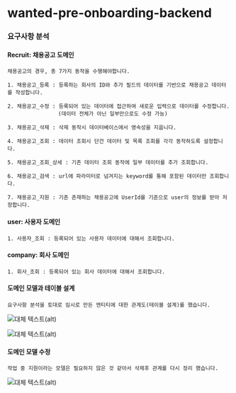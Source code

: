 # wanted-pre-onboarding-backend

### 요구사항 분석

#### Recruit: 채용공고 도메인
    채용공고의 경우, 총 7가지 동작을 수행해야합니다.

    1. 채용공고_등록 : 등록하는 회사의 ID와 추가 필드의 데이터를 기반으로 채용공고 데이터를 작성합니다. 

    2. 채용공고_수정 : 등록되어 있는 데이터에 접근하여 새로운 입력으로 데이터를 수정합니다.
                    (데이터 전체가 아닌 일부만으로도 수정 가능)

    3. 채용공고_삭제 : 삭제 동작시 데이터베이스에서 영속성을 지웁니다.

    4. 채용공고_조회 : 데이터 조회시 단건 데이터 및 목록 조회를 각각 동작하도록 설정합니다.

    5. 채용공고_조회_상세 : 기존 데이터 조회 동작에 일부 데이터를 추가 조회합니다. 

    6. 채용공고_검색 : url에 파라미터로 넘겨지는 keyword를 통해 포함된 데이터만 조회합니다.

    7. 채용공고_지원 : 기존 존재하는 채용공고에 UserId를 기준으로 user의 정보를 받아 저장합니다.
    
#### user: 사용자 도메인
    1. 사용자_조회 : 등록되어 있는 사용자 데이터에 대해서 조회합니다.
    
 
#### company: 회사 도메인
    1. 회사_조회 : 등록되어 있는 회사 데이터에 대해서 조회합니다.



#### 도메인 모델과 테이블 설계
    요구사항 분석을 토대로 임시로 만든 엔티티에 대한 관계도(테이블 설계)를 했습니다.
![대체 텍스트(alt)](https://documents.lucid.app/documents/259f7bb5-eba5-4e98-bfbe-44d027fbc4b0/pages/0_0?a=432&x=633&y=333&w=1015&h=154&store=1&accept=image%2F*&auth=LCA%20ae6f567072a3d67e1d5290d1e0a983139e1d9ff9a14e27a6c02657edf90e87b8-ts%3D1697020078 "이미지 설명(title)")

![대체 텍스트(alt)](img_1.png)

#### 도메인 모델 수정
    작업 중 지원이라는 모델은 필요하지 않은 것 같아서 삭제후 관계를 다시 정리 했습니다.

![대체 텍스트(alt)](img.png)









